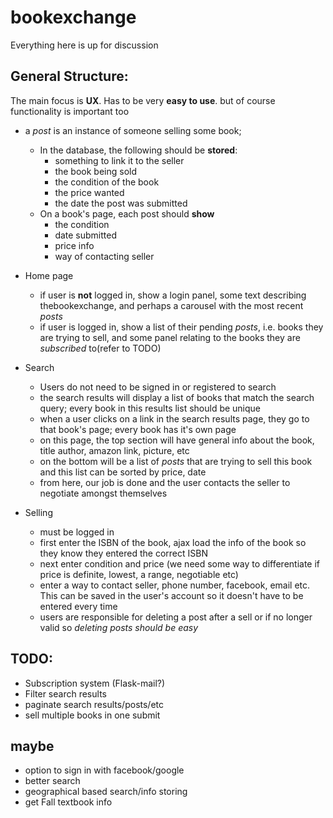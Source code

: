 bookexchange
============

Everything here is up for discussion

## General Structure:

The main focus is **UX**. Has to be very **easy to use**. but of course functionality is important too

* a *post* is an instance of someone selling some book; 
  * In the database, the following should be **stored**:
    * something to link it to the seller
    * the book being sold
    * the condition of the book
    * the price wanted
    * the date the post was submitted
  * On a book's page, each post should **show**
    * the condition
    * date submitted
    * price info
    * way of contacting seller
   
* Home page
  * if user is **not** logged in, show a login panel, some text describing thebookexchange, and perhaps a carousel with the most recent *posts*
  * if user is logged in, show a list of their pending *posts*, i.e. books they are trying to sell, and some panel relating to the books they are *subscribed* to(refer to TODO)
* Search
  * Users do not need to be signed in or registered to search
  * the search results will display a list of books that match the search query; every book in this results list should be unique
  * when a user clicks on a link in the search results page, they go to that book's page; every book has it's own page
  * on this page, the top section will have general info about the book, title author, amazon link, picture, etc
  * on the bottom will be a list of *posts* that are trying to sell this book and this list can be sorted by price, date
  * from here, our job is done and the user contacts the seller to negotiate amongst themselves
* Selling
  * must be logged in
  * first enter the ISBN of the book, ajax load the info of the book so they know they entered the correct ISBN
  * next enter condition and price (we need some way to differentiate if price is definite, lowest, a range, negotiable etc)
  * enter a way to contact seller, phone number, facebook, email etc. This can be saved in the user's account so it doesn't have to be entered every time
  * users are responsible for deleting a post after a sell or if no longer valid so *deleting posts should be easy*
  
## TODO:

* Subscription system (Flask-mail?)
* Filter search results
* paginate search results/posts/etc
* sell multiple books in one submit

## maybe
* option to sign in with facebook/google
* better search
* geographical based search/info storing
* get Fall textbook info
